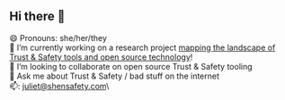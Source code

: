 ## Hi there 👋

😄 Pronouns: she/her/they\
🔭 I’m currently working on a research project [mapping the landscape of Trust & Safety tools and open source technology](https://igp.sipa.columbia.edu/news/institute-global-politics-columbia-sipa-will-house-new-trust-and-safety-tooling-consortium)!\
👯 I’m looking to collaborate on open source Trust & Safety tooling\
💬 Ask me about Trust & Safety / bad stuff on the internet\
📫: juliet@shensafety.com\

<!--
**julietshen/julietshen** is a ✨ _special_ ✨ repository because its `README.md` (this file) appears on your GitHub profile.

Here are some ideas to get you started:

- 🔭 I’m currently working on ...
- 🌱 I’m currently learning ...
- 👯 I’m looking to collaborate on ...
- 🤔 I’m looking for help with ...
- 💬 Ask me about ...
- 📫 How to reach me: ...
- 😄 Pronouns: ...
- ⚡ Fun fact: ...
-->

